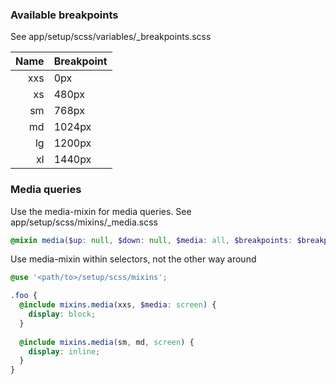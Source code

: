 ### Available breakpoints
See app/setup/scss/variables/_breakpoints.scss

| Name | Breakpoint |
|-----:|:-----------|
| xxs  | 0px        |
| xs   | 480px      |
| sm   | 768px      |
| md   | 1024px     |
| lg   | 1200px     |
| xl   | 1440px     |

### Media queries
Use the media-mixin for media queries. See app/setup/scss/mixins/_media.scss

```scss
@mixin media($up: null, $down: null, $media: all, $breakpoints: $breakpoints) {}
```

Use media-mixin within selectors, not the other way around

```scss
@use '<path/to>/setup/scss/mixins';

.foo {
  @include mixins.media(xxs, $media: screen) {
    display: block;
  }
  
  @include mixins.media(sm, md, screen) {
    display: inline;
  }
}
```
